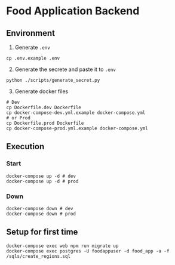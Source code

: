 # Food Application Backend

## Environment

1. Generate `.env`

```shell
cp .env.example .env
```

2. Generate the secrete and paste it to `.env`

```shell
python ./scripts/generate_secret.py
```

3. Generate docker files

```shell
# Dev
cp Dockerfile.dev Dockerfile
cp docker-compose-dev.yml.example docker-compose.yml
# or Prod
cp Dockerfile.prod Dockerfile
cp docker-compose-prod.yml.example docker-compose.yml
```

## Execution

### Start

```shell
docker-compose up -d # dev
docker-compose up -d # prod
```

### Down

```shell
docker-compose down # dev
docker-compose down # prod
```

## Setup for first time

```shell
docker-compose exec web npm run migrate up
docker-compose exec postgres -U foodappuser -d food_app -a -f /sqls/create_regions.sql
```

